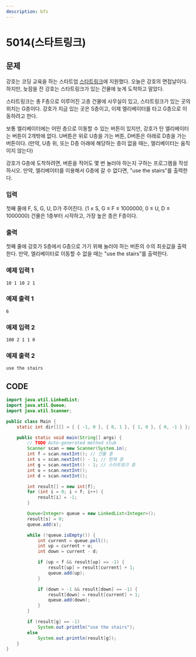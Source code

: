 ```yaml
---
description: bfs
---
```


# 5014\(스타트링크\)

## 문제

강호는 코딩 교육을 하는 스타트업 [스타트링크](https://startlink.io/)에 지원했다. 오늘은 강호의 면접날이다. 하지만, 늦잠을 잔 강호는 스타트링크가 있는 건물에 늦게 도착하고 말았다.

스타트링크는 총 F층으로 이루어진 고층 건물에 사무실이 있고, 스타트링크가 있는 곳의 위치는 G층이다. 강호가 지금 있는 곳은 S층이고, 이제 엘리베이터를 타고 G층으로 이동하려고 한다.

보통 엘리베이터에는 어떤 층으로 이동할 수 있는 버튼이 있지만, 강호가 탄 엘리베이터는 버튼이 2개밖에 없다. U버튼은 위로 U층을 가는 버튼, D버튼은 아래로 D층을 가는 버튼이다. \(만약, U층 위, 또는 D층 아래에 해당하는 층이 없을 때는, 엘리베이터는 움직이지 않는다\)

강호가 G층에 도착하려면, 버튼을 적어도 몇 번 눌러야 하는지 구하는 프로그램을 작성하시오. 만약, 엘리베이터를 이용해서 G층에 갈 수 없다면, "use the stairs"를 출력한다.

### 입력

첫째 줄에 F, S, G, U, D가 주어진다. \(1 ≤ S, G ≤ F ≤ 1000000, 0 ≤ U, D ≤ 1000000\) 건물은 1층부터 시작하고, 가장 높은 층은 F층이다.

### 출력

첫째 줄에 강호가 S층에서 G층으로 가기 위해 눌러야 하는 버튼의 수의 최솟값을 출력한다. 만약, 엘리베이터로 이동할 수 없을 때는 "use the stairs"를 출력한다.

### 예제 입력 1

```text
10 1 10 2 1
```

### 예제 출력 1

```text
6
```

### 예제 입력 2

```text
100 2 1 1 0
```

### 예제 출력 2

```text
use the stairs
```

## CODE

```java
import java.util.LinkedList;
import java.util.Queue;
import java.util.Scanner;

public class Main {
	static int dir[][] = { { -1, 0 }, { 0, 1 }, { 1, 0 }, { 0, -1 } }; // 북 동 남 서

	public static void main(String[] args) {
		// TODO Auto-generated method stub
		Scanner scan = new Scanner(System.in);
		int f = scan.nextInt(); // 건물 층
		int s = scan.nextInt() - 1; // 현재 층
		int g = scan.nextInt() - 1; // 스타트링크 층
		int u = scan.nextInt();
		int d = scan.nextInt();

		int result[] = new int[f];
		for (int i = 0; i < f; i++) {
			result[i] = -1;
		}

		Queue<Integer> queue = new LinkedList<Integer>();
		result[s] = 0;
		queue.add(s);

		while (!queue.isEmpty()) {
			int current = queue.poll();
			int up = current + u;
			int down = current - d;

			if (up < f && result[up] == -1) {
				result[up] = result[current] + 1;
				queue.add(up);
			}

			if (down > -1 && result[down] == -1) {
				result[down] = result[current] + 1;
				queue.add(down);
			}
		}

		if (result[g] == -1)
			System.out.println("use the stairs");
		else
			System.out.println(result[g]);
	}
}
```


